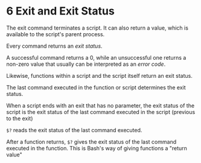 # 6 Exit and Exit Status

The exit command terminates a script. It can also return a value, which is available to the script's parent process.

Every command returns an *exit status*.

A successful command returns a 0, while an unsuccessful one returns a non-zero value that usually can be interpreted as an *error code*.

Likewise, functions within a script and the script itself return an exit status.

The last command executed in the function or script determines the exit status.

When a script ends with an exit that has no parameter, the exit status of the script is the exit status of the last command executed in the script (previous to the exit)

`$?` reads the exit status of the last command executed.

After a function returns, `$?` gives the exit status of the last command executed in the function. This is Bash's way of giving functions a "return value"
